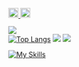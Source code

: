 <p align="left">
  <a href="https://github.com/OyamaKumiko">
    <img height="20" src="https://komarev.com/ghpvc/?username=OyamaKumiko" />
  </a>
  <a href="https://github.com/OyamaKumiko">
    <img height="20" src="https://img.shields.io/github/followers/OyamaKumiko?label=follow&logo=github&style=flat" />
  </a>
</p>

![](http://github-profile-summary-cards.vercel.app/api/cards/profile-details?username=OyamaKumiko&theme=zenburn)  <br>
[![Top Langs](https://github-readme-stats.vercel.app/api/top-langs/?username=hoge&layout=compact&theme=merko)](https://github.com/OyamaKumiko/github-readme-stats)
![](https://raw.githubusercontent.com/OyamaKumiko/github-profile-summary-cards-example/master/profile-summary-card-output/zenburn/2-most-commit-language.svg)
![](http://github-profile-summary-cards.vercel.app/api/cards/stats?username=OyamaKumiko&theme=zenburn)
<!--
[![Anurag's GitHub stats](https://github-readme-stats.vercel.app/api?username=OyamaKumiko)](https://github.com/OyamaKumiko/github-readme-stats)
-->
[![My Skills](https://skillicons.dev/icons?i=java,blender,emacs,discord,figma&theme=dark)](https://skillicons.dev)

<!--
## Trophy  \
![trophy](https://github-profile-trophy.vercel.app/?username=OyamaKumiko&theme=zenburn)  \
-->

<!--
**OyamaKumiko/OyamaKumiko** is a ✨ _special_ ✨ repository because its `README.md` (this file) appears on your GitHub profile.

Here are some ideas to get you started:

- 🔭 I’m currently working on ...
- 🌱 I’m currently learning ...
- 👯 I’m looking to collaborate on ...
- 🤔 I’m looking for help with ...
- 💬 Ask me about ...
- 📫 How to reach me: ...
- 😄 Pronouns: ...
- ⚡ Fun fact: ...
-->
